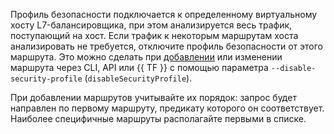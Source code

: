 Профиль безопасности подключается к определенному виртуальному хосту L7-балансировщика, при этом анализируется весь трафик, поступающий на хост. Если трафик к некоторым маршрутам хоста анализировать не требуется, отключите профиль безопасности от этого маршрута. Это можно сделать при [добавлении](../../application-load-balancer/operations/http-router-update.md#add-virtual-host) или изменении маршрута через CLI, API или {{ TF }} с помощью параметра `--disable-security-profile` (`disableSecurityProfile`).

При добавлении маршрутов учитывайте их порядок: запрос будет направлен по первому маршруту, предикату которого он соответствует. Наиболее специфичные маршруты располагайте первыми в списке.